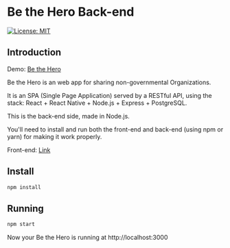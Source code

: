 # Be the Hero Back-end

[![License: MIT](https://img.shields.io/badge/License-MIT-yellow.svg)](https://opensource.org/licenses/MIT)

## Introduction

Demo: [Be the Hero](https://seu-cantinho.web.app/)

Be the Hero is an web app for sharing non-governmental Organizations.

It is an SPA (Single Page Application) served by a RESTful API, using the stack: React + React Native + Node.js + Express + PostgreSQL.

This is the back-end side, made in Node.js.

You'll need to install and run both the front-end and back-end (using npm or yarn) for making it work properly.

Front-end: [Link](https://github.com/pedrorfigueiredo/be-the-hero-front-end)

## Install

```sh
npm install
```

## Running

```sh
npm start
```

Now your Be the Hero is running at http://localhost:3000
